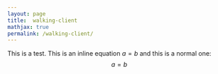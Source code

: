 ```yaml
---
layout: page
title:  walking-client
mathjax: true
permalink: /walking-client/
---
```


This is a test. This is an inline equation $a=b$ and this is a normal one:
$$a = b$$
